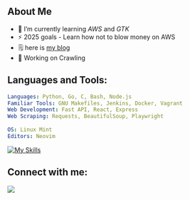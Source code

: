 ## About Me 

- 🌱 I’m currently learning *AWS* and *GTK*
- ⚡  2025 goals - Learn how not to blow money on AWS
- 🗒️ here is [my blog](https://snowkluster.com/)
- 💾 Working on Crawling

## Languages and Tools:
```yaml
Languages: Python, Go, C, Bash, Node.js 
Familiar Tools: GNU Makefiles, Jenkins, Docker, Vagrant
Web Development: Fast API, React, Express
Web Scraping: Requests, BeautifulSoup, Playwright 
  
OS: Linux Mint
Editors: Neovim
```
[![My Skills](https://skillicons.dev/icons?i=aws,docker,ts,nodejs,bash,c,linux,python,go,git)](https://skillicons.dev)


<h2 align="left">Connect with me:</h2>
<p align="left">
   <a href="https://www.linkedin.com/in/rohan-kaushik1/">
      <img src="https://skillicons.dev/icons?i=linkedin" />
   </a>
</p>

<!---
snow-kluster/snow-kluster is a ✨ special ✨ repository because its `README.md` (this file) appears on your GitHub profile.
You can click the Preview link to take a look at your changes.
--->
